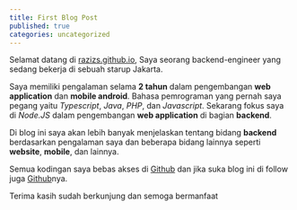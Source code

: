 ```yaml
---
title: First Blog Post
published: true
categories: uncategorized
---
```

Selamat datang di [razizs.github.io](http://razizs.github.io/), Saya seorang backend-engineer yang sedang bekerja di sebuah starup Jakarta.

Saya memiliki pengalaman selama **2 tahun** dalam pengembangan **web application** dan **mobile android**. Bahasa pemrograman yang pernah saya pegang yaitu _Typescript_, _Java_, _PHP_, dan _Javascript_. Sekarang fokus saya di _Node.JS_ dalam pengembangan **web application** di bagian **backend**.

Di blog ini saya akan lebih banyak menjelaskan tentang bidang **backend** berdasarkan pengalaman saya dan beberapa bidang lainnya seperti **website**, **mobile**, dan lainnya.

Semua kodingan saya bebas akses di [Github](https://github.com/razizs) dan jika suka blog ini di follow juga [Github](https://github.com/razizs)nya.

Terima kasih sudah berkunjung dan semoga bermanfaat